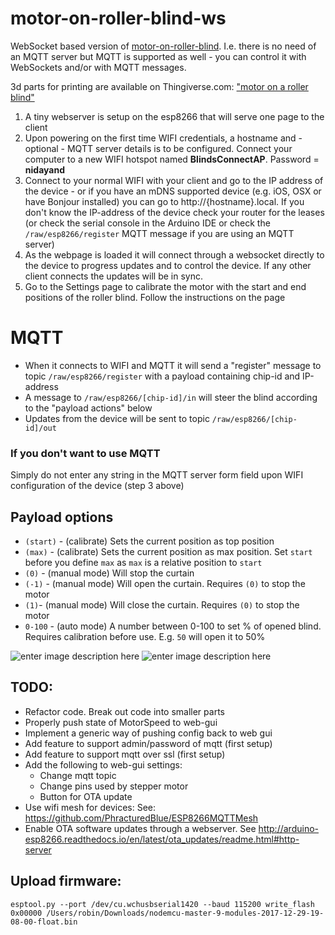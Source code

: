 # motor-on-roller-blind-ws
WebSocket based version of [motor-on-roller-blind](https://github.com/nidayand/motor-on-roller-blind). I.e. there is no need of an MQTT server but MQTT is supported as well - you can control it with WebSockets and/or with MQTT messages.

3d parts for printing are available on Thingiverse.com: ["motor on a roller blind"](https://www.thingiverse.com/thing:2392856)

 1. A tiny webserver is setup on the esp8266 that will serve one page to the client
 2. Upon powering on the first time WIFI credentials, a hostname and - optional - MQTT server details is to be configured. Connect your computer to a new WIFI hotspot named **BlindsConnectAP**. Password = **nidayand**
 3. Connect to your normal WIFI with your client and go to the IP address of the device - or if you have an mDNS supported device (e.g. iOS, OSX or have Bonjour installed) you can go to http://{hostname}.local. If you don't know the IP-address of the device check your router for the leases (or check the serial console in the Arduino IDE or check the `/raw/esp8266/register` MQTT message if you are using an MQTT server)
 4. As the webpage is loaded it will connect through a websocket directly to the device to progress updates and to control the device. If any other client connects the updates will be in sync.
 5. Go to the Settings page to calibrate the motor with the start and end positions of the roller blind. Follow the instructions on the page

# MQTT
- When it connects to WIFI and MQTT it will send a "register" message to topic `/raw/esp8266/register` with a payload containing chip-id and IP-address
- A message to `/raw/esp8266/[chip-id]/in` will steer the blind according to the "payload actions" below
- Updates from the device will be sent to topic `/raw/esp8266/[chip-id]/out`

### If you don't want to use MQTT
Simply do not enter any string in the MQTT server form field upon WIFI configuration of the device (step 3 above)

## Payload options
- `(start)` - (calibrate) Sets the current position as top position
- `(max)` - (calibrate) Sets the current position as max position. Set `start` before you define `max` as `max` is a relative position to `start`
- `(0)` - (manual mode) Will stop the curtain
- `(-1)` - (manual mode) Will open the curtain. Requires `(0)` to stop the motor
- `(1)`- (manual mode) Will close the curtain. Requires `(0)` to stop the motor
- `0-100` - (auto mode) A number between 0-100 to set % of opened blind. Requires calibration before use. E.g. `50` will open it to 50%

![enter image description here](https://user-images.githubusercontent.com/2181965/31178217-a5351678-a918-11e7-9611-3e8256c873a4.png) ![enter image description here](https://user-images.githubusercontent.com/2181965/31178216-a4f7194a-a918-11e7-85dd-8e189cfc031c.png)

## TODO:
* Refactor code. Break out code into smaller parts
* Properly push state of MotorSpeed to web-gui
* Implement a generic way of pushing config back to web gui
* Add feature to support admin/password of mqtt (first setup)
* Add feature to support mqtt over ssl (first setup)
* Add the following to web-gui settings:
    * Change mqtt topic
    * Change pins used by stepper motor
    * Button for OTA update
* Use wifi mesh for devices: See: https://github.com/PhracturedBlue/ESP8266MQTTMesh
* Enable OTA software updates through a webserver. See http://arduino-esp8266.readthedocs.io/en/latest/ota_updates/readme.html#http-server

## Upload firmware:

```
esptool.py --port /dev/cu.wchusbserial1420 --baud 115200 write_flash 0x00000 /Users/robin/Downloads/nodemcu-master-9-modules-2017-12-29-19-08-00-float.bin
```
